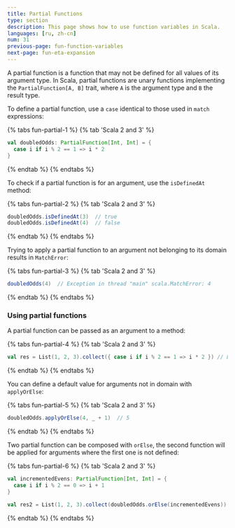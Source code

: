 ```yaml
---
title: Partial Functions
type: section
description: This page shows how to use function variables in Scala.
languages: [ru, zh-cn]
num: 31
previous-page: fun-function-variables
next-page: fun-eta-expansion
---
```


A partial function is a function that may not be defined for all values of its argument type. In Scala, partial functions
are unary functions implementing the `PartialFunction[A, B]` trait, where `A` is the argument type and `B` the result type.

To define a partial function, use a `case` identical to those used in `match` expressions:

{% tabs fun-partial-1 %}
{% tab 'Scala 2 and 3' %}
```scala
val doubledOdds: PartialFunction[Int, Int] = {
  case i if i % 2 == 1 => i * 2
}
```
{% endtab %}
{% endtabs %}

To check if a partial function is for an argument, use the `isDefinedAt` method:

{% tabs fun-partial-2 %}
{% tab 'Scala 2 and 3' %}
```scala
doubledOdds.isDefinedAt(3)  // true
doubledOdds.isDefinedAt(4)  // false
```
{% endtab %}
{% endtabs %}

Trying to apply a partial function to an argument not belonging to its domain results in `MatchError`:

{% tabs fun-partial-3 %}
{% tab 'Scala 2 and 3' %}
```scala
doubledOdds(4)  // Exception in thread "main" scala.MatchError: 4
```
{% endtab %}
{% endtabs %}

### Using partial functions

A partial function can be passed as an argument to a method:

{% tabs fun-partial-4 %}
{% tab 'Scala 2 and 3' %}
```scala
val res = List(1, 2, 3).collect({ case i if i % 2 == 1 => i * 2 }) // List(2, 6)
```
{% endtab %}
{% endtabs %}

You can define a default value for arguments not in domain with `applyOrElse`:

{% tabs fun-partial-5 %}
{% tab 'Scala 2 and 3' %}
```scala
doubledOdds.applyOrElse(4, _ + 1)  // 5
```
{% endtab %}
{% endtabs %}

Two partial function can be composed with `orElse`, the second function will be applied for arguments where the first
one is not defined:

{% tabs fun-partial-6 %}
{% tab 'Scala 2 and 3' %}
```scala
val incrementedEvens: PartialFunction[Int, Int] = {
  case i if i % 2 == 0 => i + 1
}

val res2 = List(1, 2, 3).collect(doubledOdds.orElse(incrementedEvens)) // List(2, 3, 6)
```
{% endtab %}
{% endtabs %}